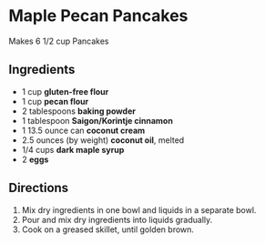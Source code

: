 # Maple Pecan Pancakes

Makes 6 1/2 cup Pancakes

## Ingredients

- 1 cup **gluten-free flour**
- 1 cup **pecan flour**
- 2 tablespoons **baking powder**
- 1 tablespoon **Saigon/Korintje cinnamon**
- 1 13.5 ounce can **coconut cream**
- 2.5 ounces (by weight) **coconut oil**, melted
- 1/4 cups **dark maple syrup**
- 2 **eggs**

## Directions

1. Mix dry ingredients in one bowl and liquids in a separate bowl.
1. Pour and mix dry ingredients into liquids gradually.
1. Cook on a greased skillet, until golden brown.
